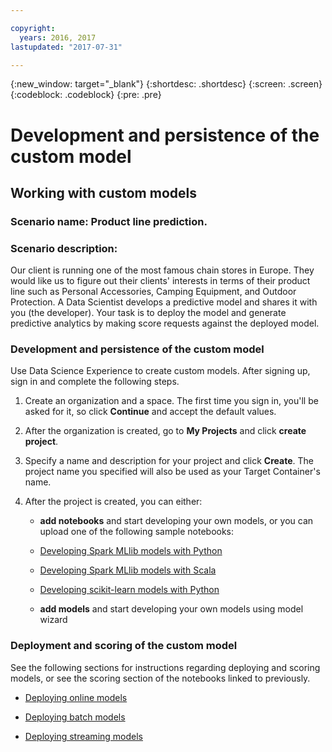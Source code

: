 ```yaml
---

copyright:
  years: 2016, 2017
lastupdated: "2017-07-31"

---
```

<!-- Copyright info and last updated date at top of file: REQUIRED
    The copyright and lastupdated info is YAML content that must occur at the top of the MD file, before attributes are listed.
    It must be --- surrounded by 3 dashes ---
    The value "years" can contain just one year or a two years separated by a comma. (years: 2014, 2016)
    The value "lastupdated" must be followed by a machine date in quotes in the following format: "YYYY-MM-DD"
    The value for "years" must be indented 2 spaces under "copyright", followed by "lastupdated" which should start on its own non-indented line.

-->

<!-- Common attributes used in the template are defined as follows: -->
{:new_window: target="_blank"}
{:shortdesc: .shortdesc}
{:screen: .screen}
{:codeblock: .codeblock}
{:pre: .pre}

# Development and persistence of the custom model

## Working with custom models

### Scenario name: Product line prediction.

### Scenario description:

Our client is running one of the most
famous chain stores in Europe. They would like us to figure out
their clients' interests in terms of their product line such as
Personal Accessories, Camping Equipment, and Outdoor Protection.
A Data Scientist develops a predictive model and shares it with
you (the developer). Your task is to deploy the model and
generate predictive analytics by making score requests against
the deployed model.

### Development and persistence of the custom model

Use Data Science Experience to create custom models. After signing up, sign in and complete the following steps.

1. Create an organization and a space. The first time you sign in, you'll be asked for it, 
   so click **Continue** and accept the default values.

2. After the organization is created, go to **My Projects** and click
   **create project**.

3. Specify a name and description for your project and click
   **Create**. The project name you specified will also be used as
   your Target Container's name.

4. After the project is created, you can either:
   *  **add notebooks** and start developing your own models, or you can upload one of the
   following sample notebooks:

    *  [Developing Spark MLlib models with Python](https://apsportal.ibm.com/analytics/notebooks/89492fd6-a641-4819-9176-3d9381561df9/view?access_token=d80bef1a172d1d83d3721b101886337158457281774186f181a2e6a5b57f5ec7)

    *  [Developing Spark MLlib models with Scala](https://apsportal.ibm.com/analytics/notebooks/c8652d2c-bfc9-4354-8168-f1c9f7f8dfc2/view?access_token=02a83fea8450a452c8de76af98dae078459d0f56810ddef4f4c62d5bc4fc72cf)

    *  [Developing scikit-learn models with Python](https://apsportal.ibm.com/analytics/notebooks/5215a61a-16d7-4fa2-b060-e3e243ceebe3/view?access_token=70f48c95c5571a614ce97484d3f168b1d9b6aeebce015187d3d77ce6038f025e)

   * **add models** and start developing your own models using model wizard



### Deployment and scoring of the custom model

See the following sections for instructions regarding deploying
and scoring models, or see the scoring section of the notebooks
linked to previously.

*  [Deploying online models](pm_service_api_spark_online.html)

*  [Deploying batch models](pm_service_api_spark_batch.html)

*  [Deploying streaming models](pm_service_api_spark_streaming.html)
